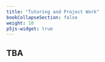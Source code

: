 ```yaml
---
title: "Tutoring and Project Work"
bookCollapseSection: false
weight: 10
p5js-widget: true
---
```


## TBA